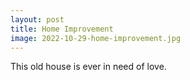 ```yaml
---
layout: post
title: Home Improvement
image: 2022-10-29-home-improvement.jpg
---
```


This old house is ever in need of love.

<!--more-->
